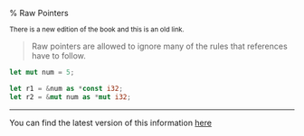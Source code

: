 % Raw Pointers

<small>There is a new edition of the book and this is an old link.</small>

> Raw pointers are allowed to ignore many of the rules that references have to follow.

```rust
let mut num = 5;

let r1 = &num as *const i32;
let r2 = &mut num as *mut i32;
```

---

You can find the latest version of this information
[here](ch20-01-unsafe-rust.html#dereferencing-a-raw-pointer)
